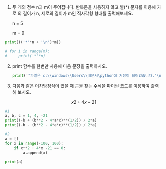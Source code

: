1. 두 개의 정수 n과 m이 주어집니다. 반복문을 사용하지 않고 별(*) 문자를 이용해 가로 의 길이가 n, 세로의 길이가 m인 직사각형 형태를 출력해보세요.

   n = 5

   m = 9

```python
print((('*'*n + '\n')*m))

# for i in range(m):
#     print('*'*n)
```




2. print 함수를 한번만 사용해 다음 문장을 출력하시오.

   ```python
   print('"파일은 c:\\windows\\Users\\내문서\python에 저장이 되어있습니다."\n 나는 생각했다. \'cd를 써서 git bash로 들어가봐야지\'')
   ```

   

3. 다음과 같은 이차방정식이 있을 때 근을 찾는 수식을 파이썬 코드를 이용하여 출력해 보시오.

$$
x2 + 4x -21
$$

```python
#1
a, b, c = 1, 4, -21
print((-b + (b**2 - 4*a*c)**(1/2)) / 2*a)
print((-b - (b**2 - 4*a*c)**(1/2)) / 2*a)

#2
a = []
for x in range(-100, 100):
    if x**2 + 4*x -21 == 0:
        a.append(x)
    
print(a)
```

